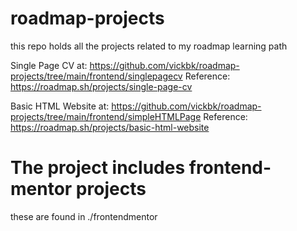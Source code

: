 # roadmap-projects

this repo holds all the projects related to my roadmap learning path

Single Page CV at: https://github.com/vickbk/roadmap-projects/tree/main/frontend/singlepagecv
Reference: https://roadmap.sh/projects/single-page-cv

Basic HTML Website at: https://github.com/vickbk/roadmap-projects/tree/main/frontend/simpleHTMLPage
Reference: https://roadmap.sh/projects/basic-html-website

# The project includes frontend-mentor projects

these are found in ./frontendmentor
